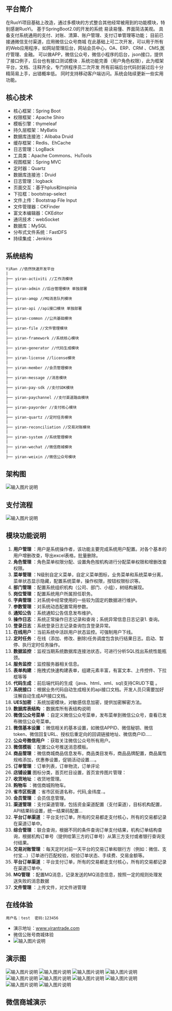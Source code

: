 ## 平台简介
在RuoYi项目基础上改造，通过多模块的方式整合其他经常被用到的功能模块，特别感谢RuoYi。
基于SpringBoot2.0的开发的系统 易读易懂、界面简洁美观。
具备支付系统通用的支付、对账、清算、账户管理、支付订单管理等功能；
目前已接通微信支付渠道，应用微信公众号商城
在此基础上可二次开发，可以用于所有的Web应用程序，如网站管理后台，网站会员中心，OA、ERP、CRM 、CMS,医疗管理、金融。 
可以做APP，微信公众号，微信小程序的后台，json接口，提供了接口例子，后台也有接口测试模块 .
系统功能完善（用户角色权限），此为框架平台，文档、注释齐全，专门供程序员二次开发 
所有前端后台代码封装过后十分精简易上手，出错概率低。
同时支持移动客户端访问。系统会陆续更新一些实用功能。 
## 核心技术
- 核心框架：Spring Boot
- 权限框架：Apache Shiro
- 模板引擎：thymeleaf
- 持久层框架：MyBatis
- 数据库连接池：Alibaba Druid
- 缓存框架：Redis、EhCache
- 日志管理：LogBack
- 工具类：Apache Commons、HuTools
- 视图框架：Spring MVC
- 定时器：Quartz
- 数据库连接池：Druid
- 日志管理：logback
- 页面交互：基于hplus和inspinia
- 下拉框：bootstrap-select
- 文件上传：Bootstrap File Input
- 文件管理器：CKFinder
- 富文本编辑器：CKEditor
- 通讯技术：webSocket
- 数据库：MySQL
- 分布式文件系统：FastDFS
- 持续集成：Jenkins
## 系统结构
```
YiRan //依然快速开发平台
|
├── yiran-activiti //工作流模块
|
├── yiran-admin //后台管理模块 单独部署
|
├── yiran-amqp //MQ消息队列模块
|
├── yiran-api //api接口模块 单独部署
|
├── yiran-common //公共基础模块
|
├── yiran-file //文件管理模块
|
├── yiran-framework //系统核心模块
|
├── yiran-generator //代码生成模块
|
├── yiran-license //license模块
|
├── yiran-member //会员管理模块
|
├── yiran-message //消息模块
|
├── yiran-pay-sdk //支付SDK模块
|
├── yiran-paychannel //支付渠道路由模块
|
├── yiran-payorder //支付核心模块
|
├── yiran-quartz //定时任务模块
|
├── yiran-reconciliation //交易对账模块
|
├── yiran-system //系统管理模块
|
├── yiran-wechat //微信商城模块
|
├── yiran-weixin //微信公众号模块
```
## 架构图
![输入图片说明](https://images.gitee.com/uploads/images/2019/1106/133143_4621a5b7_928853.png "屏幕截图.png")
## 支付流程
![输入图片说明](https://images.gitee.com/uploads/images/2019/1106/133214_5e0b5cba_928853.png "屏幕截图.png")
## 模块功能说明
1.  **用户管理** ：用户是系统操作者，该功能主要完成系统用户配置。对各个基本的用户增删改查，导出excel表格，批量删除。
1.  **角色管理** ：角色菜单权限分配、设置角色按机构进行分配菜单权限和增删改查权限。
1.  **菜单管理** ：N级别自定义菜单，自定义菜单图标，业务菜单和系统菜单分离，菜单状态显示隐藏，配置系统菜单，操作权限，按钮权限标识等。
1.  **部门管理** ：配置系统组织机构（公司、部门、小组），树结构展现。
1.  **岗位管理** ：配置系统用户所属担任职务。
1.  **字典管理** ：对系统中经常使用的一些较为固定的数据进行维护。
1.  **参数管理** ：对系统动态配置常用参数。
1.  **通知公告** ：系统通知公告信息发布维护。
1.  **操作日志** ：系统正常操作日志记录和查询；系统异常信息日志记录1. 查询。
1.  **登录日志** ：系统登录日志记录查询包含登录异常。
1.  **在线用户** ：当前系统中活跃用户状态监控。可强制用户下线。
1.  **定时任务** ：在线（添加、修改、删除)任务调度包含执行结果日志。启动、暂停、执行定时任务操作。
1.  **数据监控** ：监视当期系统数据库连接池状态，可进行分析SQL找出系统性能瓶颈。
1.  **服务监控** ：监控服务器相关信息。
1.  **表单构建** ：拖拽式快速构建表单，组建元素丰富，有富文本、上传控件、下拉框等等
1.  **代码生成** ：前后端代码的生成（java、html、xml、sql)支持CRUD下载 。
1.  **系统接口** ：根据业务代码自动生成相关的api接口文档。开发人员只需要加好注解自动生成API接口文档。
1.  **UES加密** ：系统加密模块，对敏感信息加密，提供加密解密方法。
1.  **数据库表结构** ：数据库所有表结构说明
1.  **微信公众号菜单** ：自定义微信公众号菜单，发布菜单到微信公众号，查看已发布微信公众号菜单。
1.  **微信基本设置** ：微信相关的基本设置，如微信APPID、微信秘钥、微信token、微信回复URL、授权后重定向的回调链接地址、微信商户ID.....
1.  **公众号微信用户** ：获取关注微信公众号所有用户。
1.  **微信模板** ：配置公众号推送消息模板。
1.  **商品管理** ：微信商城商品信息发布，商品类目发布，商品品牌配置，商品属性规格添加，优惠券设置，促销活动设置....。
1.  **订单管理** ：订单列表，订单物流，订单评论
1.  **店铺设置** 图标分类，首页栏目设置，首页宣传图片管理：
1.  **收货地址** ：收货地管理。
1.  **购物车** ：微信商城购物车。
1.  **省市区街道** ：省市区街道名称，代码,金纬度..。
1.  **会员管理** ：会员信息管理。
1.  **渠道管理** ：支付渠道管理，包括资金渠道配置（支付渠道），目标机构配置，API结果码设置，统一结果码配置...
1.  **平台订单渠道** ：平台支付订单，所有的交易都走支付核心，所有的交易都记录在渠道订单中。
1.  **综合管理** ：联合查询，根据不同的条件查询订单支付结果，机构订单结构查询，根据机构订单号（提供给第三方的订单号）从第三方支付或者银行查询支付结果。
1.  **交易对账管理** ：每天定时对前一天平台的交易订单和银行方（例如：微信、支付宝...）订单进行匹配校验，校验订单状态、手续费、交易金额等。
1.  **平台订单渠道** ：平台支付订单，所有的交易都走支付核心，所有的交易都记录在渠道订单中。
1.  **MQ管理** ：配置MQ消息，记录发送的MQ消息信息，按照一定的规则处理发送失败的消息数据
1.  **文件管理** ：上传文件，对文件进管理
## 在线体验
```
用户名：test  密码:123456
```
- 演示地址：www.yirantrade.com
- 微信公账号商城体验
- ![输入图片说明](https://images.gitee.com/uploads/images/2019/1106/134819_0609ee7e_928853.png "屏幕截图.png")
## 演示图
![输入图片说明](https://images.gitee.com/uploads/images/2019/1106/135337_e85b0d12_928853.png "屏幕截图.png")
![输入图片说明](https://images.gitee.com/uploads/images/2019/1106/135411_127852ec_928853.png "屏幕截图.png")
![输入图片说明](https://images.gitee.com/uploads/images/2019/1106/135647_b04d6c2f_928853.png "屏幕截图.png")
![输入图片说明](https://images.gitee.com/uploads/images/2019/1106/140255_f9c426d5_928853.png "屏幕截图.png")
![输入图片说明](https://images.gitee.com/uploads/images/2019/1106/140338_acb0a1f4_928853.png "屏幕截图.png")
![输入图片说明](https://images.gitee.com/uploads/images/2019/1106/140424_6b8e363e_928853.png "屏幕截图.png")
![输入图片说明](https://images.gitee.com/uploads/images/2019/1106/140458_97da2ea8_928853.png "屏幕截图.png")
![输入图片说明](https://images.gitee.com/uploads/images/2019/1106/140615_097e8c4b_928853.png "屏幕截图.png")
![输入图片说明](https://images.gitee.com/uploads/images/2019/1106/140648_445f80ef_928853.png "屏幕截图.png")
![输入图片说明](https://images.gitee.com/uploads/images/2019/1106/142625_4860e86f_928853.png "屏幕截图.png")
## 微信商城演示

